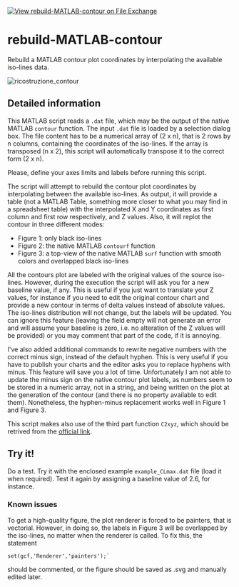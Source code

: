 [![View rebuild-MATLAB-contour on File Exchange](https://www.mathworks.com/matlabcentral/images/matlab-file-exchange.svg)](https://it.mathworks.com/matlabcentral/fileexchange/115360-rebuild-matlab-contour)
# rebuild-MATLAB-contour
Rebuild a MATLAB contour plot coordinates by interpolating the available iso-lines data.

![ricostruzione_contour](https://user-images.githubusercontent.com/52099779/180611413-711b0be9-65bc-4a40-9751-f43cd045aacb.png)

## Detailed information
This MATLAB script reads a `.dat` file, which may be the output of the native MATLAB `contour` function. The input `.dat` file is loaded by a selection dialog box. The file content has to be a numerical array of (2 x n), that is 2 rows by n columns, containing the coordinates of the iso-lines. If the array is transposed (n x 2), this script will automatically transpose it to the correct form (2 x n).

Please, define your axes limits and labels before running this script.

The script will attempt to rebuild the contour plot coordinates by interpolating between the available iso-lines. As output, it will provide a table (not a MATLAB Table, something more closer to what you may find in a spreadsheet table) with the interpolated X and Y coordinates as first column and first row respectively, and Z values. Also, it will replot the contour in three different modes:

- Figure 1: only black iso-lines
- Figure 2: the native MATLAB `contourf` function
- Figure 3: a top-view of the native MATLAB `surf` function with smooth colors and overlapped black iso-lines

All the contours plot are labeled with the original values of the source iso-lines. However, during the execution the script will ask you for a new baseline value, if any. This is useful if you just want to translate your Z values, for instance if you need to edit the original contour chart and provide a new contour in terms of delta values instead of absolute values. The iso-lines distribution will not change, but the labels will be updated. You can ignore this feature (leaving the field empty will not generate an error and will assume your baseline is zero, i.e. no alteration of the Z values will be provided) or you may comment that part of the code, if it is annoying.

I've also added additional commands to rewrite negative numbers with the correct minus sign, instead of the default hyphen. This is very useful if you have to publish your charts and the editor asks you to replace hyphens with minus. This feature will save you a lot of time. Unfortunately I am not able to update the minus sign on the native contour plot labels, as numbers seem to be stored in a numeric array, not in a string, and being written on the plot at the generation of the contour (and there is no property available to edit them). Nonetheless, the hyphen-minus replacement works well in Figure 1 and Figure 3.

This script makes also use of the third part function `C2xyz`, which should be retrived from the [official link](https://it.mathworks.com/matlabcentral/fileexchange/43162-c2xyz-contour-matrix-to-coordinates).

## Try it!
Do a test. Try it with the enclosed example `example_CLmax.dat` file (load it when required). Test it again by assigning a baseline value of 2.6, for instance.

### Known issues
To get a high-quality figure, the plot renderer is forced to be painters, that is vectorial. However, in doing so, the labels in Figure 3 will be overlapped by the iso-lines, no matter when the renderer is called. To fix this, the statement
```
set(gcf,'Renderer','painters');`
```
should be commented, or the figure should be saved as .svg and manually edited later.
